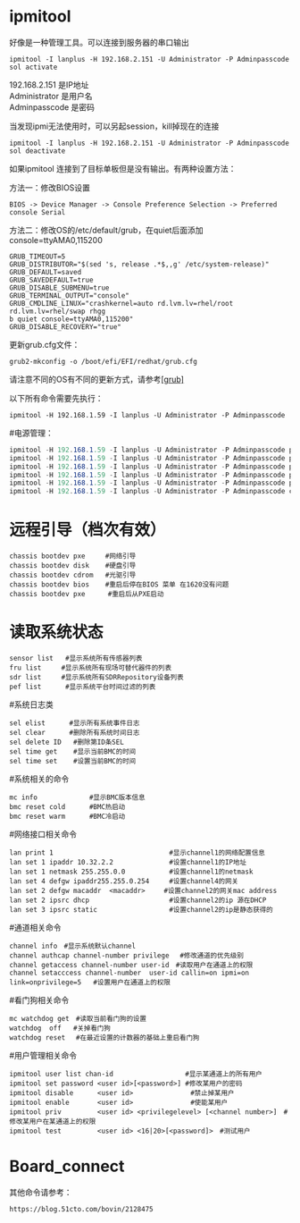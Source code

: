 ipmitool
=========
好像是一种管理工具。可以连接到服务器的串口输出
```
ipmitool -I lanplus -H 192.168.2.151 -U Administrator -P Adminpasscode sol activate
```
192.168.2.151 是IP地址  
Administrator 是用户名  
Adminpasscode 是密码  

当发现ipmi无法使用时，可以另起session，kill掉现在的连接
```
ipmitool -I lanplus -H 192.168.2.151 -U Administrator -P Adminpasscode sol deactivate
```
如果ipmitool 连接到了目标单板但是没有输出。有两种设置方法：

方法一：修改BIOS设置
```
BIOS -> Device Manager -> Console Preference Selection -> Preferred console Serial
```
方法二：修改OS的/etc/default/grub，在quiet后面添加console=ttyAMA0,115200
```
GRUB_TIMEOUT=5
GRUB_DISTRIBUTOR="$(sed 's, release .*$,,g' /etc/system-release)"
GRUB_DEFAULT=saved
GRUB_SAVEDEFAULT=true
GRUB_DISABLE_SUBMENU=true
GRUB_TERMINAL_OUTPUT="console"
GRUB_CMDLINE_LINUX="crashkernel=auto rd.lvm.lv=rhel/root rd.lvm.lv=rhel/swap rhgg
b quiet console=ttyAMA0,115200"
GRUB_DISABLE_RECOVERY="true"
```
更新grub.cfg文件：
```
grub2-mkconfig -o /boot/efi/EFI/redhat/grub.cfg
```
请注意不同的OS有不同的更新方式，请参考[[grub]](grub.md)

以下所有命令需要先执行：
```
ipmitool -H 192.168.1.59 -I lanplus -U Administrator -P Adminpasscode
```

#电源管理：
```CS
ipmitool -H 192.168.1.59 -I lanplus -U Administrator -P Adminpasscode power off   	#(硬关机，直接切断电源)
ipmitool -H 192.168.1.59 -I lanplus -U Administrator -P Adminpasscode power soft  	#(软关机，即如同轻按一下开机按钮)
ipmitool -H 192.168.1.59 -I lanplus -U Administrator -P Adminpasscode power on    	#(硬开机)
ipmitool -H 192.168.1.59 -I lanplus -U Administrator -P Adminpasscode power reset 	#(硬重启,断电上电)
ipmitool -H 192.168.1.59 -I lanplus -U Administrator -P Adminpasscode power status	#(获取当前电源状态)
ipmitool -H 192.168.1.59 -I lanplus -U Administrator -P Adminpasscode chassis power cycle #（断电1秒后上电）
```

# 远程引导（档次有效）
```
chassis bootdev pxe 	#网络引导
chassis bootdev disk 	#硬盘引导
chassis bootdev cdrom 	#光驱引导
chassis bootdev bios  	#重启后停在BIOS 菜单 在1620没有问题
chassis bootdev pxe　	#重启后从PXE启动
```
# 读取系统状态
```
sensor list   #显示系统所有传感器列表
fru list　　　#显示系统所有现场可替代器件的列表
sdr list　　　#显示系统所有SDRRepository设备列表　
pef list      #显示系统平台时间过滤的列表
```

#系统日志类
```
sel elist　　　 #显示所有系统事件日志
sel clear　　　 #删除所有系统时间日志
sel delete ID   #删除第ID条SEL
sel time get    #显示当前BMC的时间
sel time set	#设置当前BMC的时间
```

#系统相关的命令
```
mc info       		#显示BMC版本信息
bmc reset cold      #BMC热启动
bmc reset warm   	#BMC冷启动
```

#网络接口相关命令
```
lan print 1								#显示channel1的网络配置信息
lan set 1 ipaddr 10.32.2.2    			#设置channel1的IP地址
lan set 1 netmask 255.255.0.0   		#设置channel1的netmask
lan set 4 defgw ipaddr255.255.0.254     #设置channel4的网关
lan set 2 defgw macaddr  <macaddr>　   #设置channel2的网关mac address
lan set 2 ipsrc dhcp         			#设置channel2的ip 源在DHCP
lan set 3 ipsrc static        			#设置channel2的ip是静态获得的
```
#通道相关命令
```
channel info　#显示系统默认channel
channel authcap channel-number privilege 　#修改通道的优先级别
channel getaccess channel-number user-id　#读取用户在通道上的权限
channel setacccess channel-number  user-id callin=on ipmi=on link=onprivilege=5   #设置用户在通道上的权限
```

#看门狗相关命令
```
mc watchdog get　#读取当前看门狗的设置
watchdog  off   #关掉看门狗
watchdog reset 　#在最近设置的计数器的基础上重启看门狗
```
#用户管理相关命令
```
ipmitool user list chan-id   				#显示某通道上的所有用户
ipmitool set password <user id>[<password>] #修改某用户的密码
ipmitool disable      <user id>　　			#禁止掉某用户
ipmitool enable       <user id>　　			#使能某用户
ipmitool priv         <user id> <privilegelevel> [<channel number>]　#修改某用户在某通道上的权限
ipmitool test         <user id> <16|20>[<password]>　#测试用户
```

# Board_connect

其他命令请参考：
```
https://blog.51cto.com/bovin/2128475
```